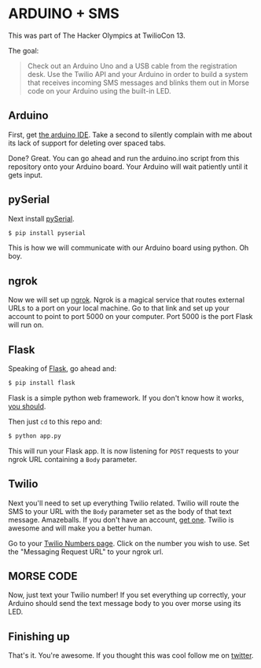 ARDUINO + SMS
=============

This was part of The Hacker Olympics at TwilioCon 13.

The goal:

> Check out an Arduino Uno and a USB cable from the registration desk.
Use the Twilio API and your Arduino in order to build a system that receives
incoming SMS messages and blinks them out in Morse code on your Arduino
using the built-in LED.

## Arduino

First, get [the arduino IDE](http://arduino.cc/en/main/software).
Take a second to silently complain with me about its lack of support
for deleting over spaced tabs.

Done? Great. You can go ahead and run the arduino.ino script from this
repository onto your Arduino board. Your Arduino will wait patiently
until it gets input.

## pySerial

Next install [pySerial](http://pyserial.sourceforge.net/).
```bash
$ pip install pyserial
```
This is how we will communicate with our Arduino board using python. Oh boy.

## ngrok

Now we will set up [ngrok](https://ngrok.com/). Ngrok is a magical service that
routes external URLs to a port on your local machine. Go to that link and set up
your account to point to port 5000 on your computer. Port 5000 is the port Flask
will run on.

## Flask

Speaking of [Flask](http://flask.pocoo.org/), go ahead and:
```bash
$ pip install flask
```
Flask is a simple python web framework. If you don't know how it works,
[you should](http://flask.pocoo.org/docs/).

Then just `cd` to this repo and:
```bash
$ python app.py
```

This will run your Flask app. It is now listening for `POST` requests to your ngrok URL
containing a `Body` parameter.

## Twilio

Next you'll need to set up everything Twilio related. Twilio will route the SMS to your
URL with the `Body` parameter set as the body of that text message. Amazeballs.
If you don't have an account, [get one](http://twilio.com).
Twilio is awesome and will make you a better human.

Go to your [Twilio Numbers page](https://www.twilio.com/user/account/phone-numbers/incoming).
Click on the number you wish to use. Set the "Messaging Request URL" to your ngrok url.

## MORSE CODE

Now, just text your Twilio number! If you set everything up correctly, your Arduino
should send the text message body to you over morse using its LED.

## Finishing up

That's it. You're awesome. If you thought this was cool follow me on
[twitter](http://twitter.com/dougblackio).
